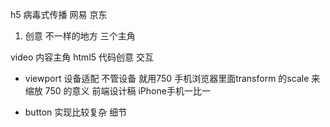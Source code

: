 h5 病毒式传播
网易 京东

1. 创意
   不一样的地方 
   三个主角

video 内容主角
html5 代码创意
交互


- viewport  设备适配
   不管设备  就用750
   手机浏览器里面transform 的scale 来缩放
   750 的意义 前端设计稿  iPhone手机一比一

- button 实现比较复杂
细节
